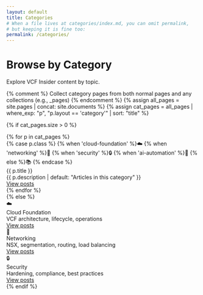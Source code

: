 ```yaml
---
layout: default
title: Categories
# When a file lives at categories/index.md, you can omit permalink,
# but keeping it is fine too:
permalink: /categories/
---
```


<div class="container categories-wrapper">
  <h1 class="section-title">Browse by Category</h1>
  <p class="section-subtitle">Explore VCF Insider content by topic.</p>

  {% comment %}
    Collect category pages from both normal pages and any collections (e.g., _pages)
  {% endcomment %}
  {% assign all_pages = site.pages | concat: site.documents %}
  {% assign cat_pages = all_pages | where_exp: "p", "p.layout == 'category'" | sort: "title" %}

  {% if cat_pages.size > 0 %}
    <div class="categories-grid">
      {% for p in cat_pages %}
        <div class="category-card {{ p.class | default: 'generic' }}">
          <div class="category-icon icon-{{ p.class | default: 'generic' }}">
            {% case p.class %}
              {% when 'cloud-foundation' %}☁️
              {% when 'networking' %}🛜
              {% when 'security' %}🔒
              {% when 'ai-automation' %}🤖
              {% else %}📚
            {% endcase %}
          </div>
          <div class="category-title">{{ p.title }}</div>
          <div class="category-meta">{{ p.description | default: "Articles in this category" }}</div>
          <a class="category-btn" href="{{ p.permalink | relative_url }}">View posts</a>
        </div>
      {% endfor %}
    </div>
  {% else %}
    <div class="categories-grid">
      <div class="category-card {{ p.class | default: 'generic' }}">
        <div class="category-icon icon-cloud-foundation">☁️</div>
        <div class="category-title">Cloud Foundation</div>
        <div class="category-meta">VCF architecture, lifecycle, operations</div>
        <a class="category-btn" href="{{ '/categories/cloud-foundation/' | relative_url }}">View posts</a>
      </div>
      <div class="category-card {{ p.class | default: 'generic' }}">
        <div class="category-icon icon-networking">🛜</div>
        <div class="category-title">Networking</div>
        <div class="category-meta">NSX, segmentation, routing, load balancing</div>
        <a class="category-btn" href="{{ '/categories/networking/' | relative_url }}">View posts</a>
      </div>
      <div class="category-card {{ p.class | default: 'generic' }}">
        <div class="category-icon icon-security">🔒</div>
        <div class="category-title">Security</div>
        <div class="category-meta">Hardening, compliance, best practices</div>
        <a class="category-btn" href="{{ '/categories/security/' | relative_url }}">View posts</a>
      </div>
    </div>
  {% endif %}
</div>
